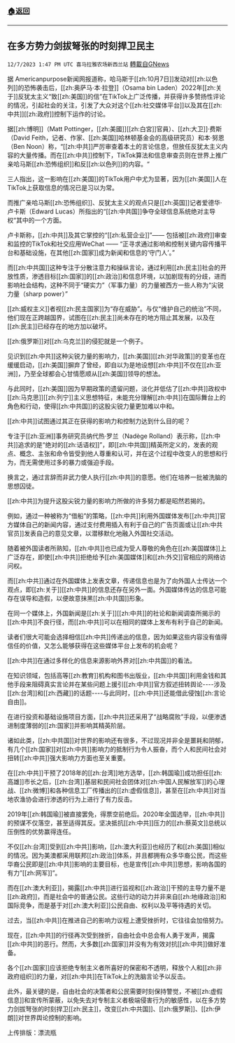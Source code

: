 ###  [:house:返回](README.md)
---


## 在多方势力剑拔弩张的时刻捍卫民主
`12/7/2023 1:47 PM UTC 喜马拉雅农场新西兰站` [轉載自GNews](https://gnews.org/articles/2082615)

据 Americanpurpose新闻网报道称，哈马斯于[[zh:10月7日]]发动对[[zh:以色列]]的恐怖袭击后，[[zh:奥萨马·本·拉登]]（Osama bin Laden）2022年[[zh:关于]]反犹太主义“致[[zh:美国]]的信”在TikTok上广泛传播，并获得许多赞扬性评论的情况，引起社会的关注，引发了大众对这个[[zh:社交媒体平台]]以及其在[[zh:中共]][[zh:政府]]控制下运作的讨论。

据[[zh:博明]]（Matt Pottinger，[[zh:美國]][[zh:白宮]]官員）、[[zh:大卫]]·费斯（David Feith，记者、作家、[[zh:美国]]哈林顿基金会的高级研究员）和本·努恩（Ben Noon）称，“[[zh:中共]]严厉审查着本土的言论信息，但放任反犹太主义内容的大量传播。而在[[zh:中共]]控制下，TikTok算法和信息审查员则在世界上推广亲哈马斯[[zh:恐怖组织]]和反[[zh:以色列]]的内容。“

三人指出，这一影响在[[zh:美国]]的TikTok用户中尤为显著，因为[[zh:美国]]人在TikTok上获取信息的情况已是习以为常。

而推广亲哈马斯[[zh:恐怖组织]]、反犹太主义的观点只是[[zh:英国]]记者爱德华·卢卡斯（Edward Lucas）所指出的“[[zh:中共国]]争夺全球信息系统绝对主导权“其中的一个方面。

卢卡斯称，[[zh:中共]]及其它掌控的“[[zh:私营企业]]”—— 包括被[[zh:政府]]审查和监控的TikTok和社交应用WeChat —— “正寻求通过影响和控制关键内容传播平台和基础设施，在其他[[zh:国家]]成为新闻和信息的‘守门人’。”

而[[zh:中共国]]这种专注于分散注意力和操纵言论，通过利用[[zh:民主]]社会的开放性质，渗透目标[[zh:国家]]的[[zh:政治]]和信息环境，以加剧现有的分歧，进而影响社会结构，这种不同于“硬实力”（军事力量）的力量被西方一些人称为“尖锐力量（sharp power）”

[[zh:威权主义]]者视[[zh:民主国家]]为“存在威胁”。与仅“维护自己的统治”不同，他们现在正跨越国界，试图在[[zh:民主]]尚未存在的地方阻止其发展，以及在[[zh:民主]]已经存在的地方加以破坏。

[[zh:俄罗斯]]对[[zh:乌克兰]]的侵犯就是一个例子。

见识到[[zh:中共]]这种尖锐力量的影响力，[[zh:美国]][[zh:对华政策]]的变革也在缓缓启动，[[zh:美国]]摒弃了曾经，即自以为是地设想[[zh:中共]]不仅在[[zh:亚洲]]，乃至全球都会心甘情愿顺从[[zh:美国]]领导的想法。

与此同时，[[zh:美国]]因为早期政策的遗留问题，淡化并低估了[[zh:中共]]政权中[[zh:马克思]][[zh:列宁]]主义思想特征，未能充分理解[[zh:中共]]在国际舞台上的角色和行动，使得[[zh:中共国]]的这股尖锐力量更加难以中和。

[[zh:中共]]试图通过其正在获得的影响力和控制力达到什么目的呢？

专注于[[zh:亚洲]]事务研究员纳代热·罗兰（Nadège Rolland）表示称，[[zh:中共]]追求的是“绝对的[[zh:话语权]]”，即[[zh:中共国]]精英所定义的，发表的观点、概念、主张和命令皆受到他人尊重和认可，并在这个过程中改变人的思想和行为，而无需使用过多的暴力或强迫手段。

换言之，通过言辞而非武力使人执行[[zh:中共]]的意愿。他们在培养一批被洗脑的思想囚徒。

[[zh:中共]]为提升这股尖锐力量的影响力所做的许多努力都是昭然若揭的。

例如，通过一种被称为“借船”的策略，[[zh:中共]]利用外国媒体发布[[zh:中共]]官方媒体自己的新闻内容，通过支付费用插入有利于自己的广告页面或让[[zh:中共官员]]发表自己的意见文章，以潜移默化地融入外国社交活动。

随着被外国读者所熟知，[[zh:中共]]也已成为受人尊敬的角色在[[zh:美国媒体]]上广泛存在，即使[[zh:中共]]拒绝给予[[zh:美国媒体]]和[[zh:外交]]官相应的网络访问权。

而[[zh:中共]]通过在外国媒体上发表文章，传递信息也是为了向外国人士传达一个观点，即[[zh:关于]][[zh:中共]]的信息还存在另外一面。外国媒体传达的信息可能存在误导和造假，以便故意抹黑[[zh:中共国]]形象。

在同一个媒体上，外国新闻是[[zh:关于]][[zh:中共]]的社论和新闻调查所揭示的[[zh:中共]]不良行径，而[[zh:中共]]可以在相同的媒体上发布有利于自己的新闻。

读者们很大可能会选择相信[[zh:中共]]传递出的信息，因为如果这些内容没有值得信任的价值，又怎么能够获得在这些媒体平台上发布的机会呢？

[[zh:中共]]在通过多样化的信息来源影响外界对[[zh:中共国]]的看法。

在知识领域，包括高等[[zh:教育]]机构和图书出版业，[[zh:中共国]]利用金钱和其他手段来阻碍真实言论并在某些问题上援引[[zh:中共]]官方叙述扭转舆论\----涉及[[zh:台湾]]和[[zh:西藏]]的话题\----与此同时，[[zh:中共]]还能借此侵蚀[[zh:言论自由]]。

在进行投资和基础设施项目方面，[[zh:中共]]还采用了“战略腐败”手段，以便渗透进制度薄弱的[[zh:国家]]并影响其精英阶层。

诸如此类，[[zh:中共国]]对世界的影响还有很多，不过现况并非全是噩耗和阴郁，有几个[[zh:国家]]对[[zh:中共]]影响力的抵制行为令人振奋，而个人和民间社会对扭转[[zh:中共]]强大影响力方面也至关重要。

在[[zh:中共]]干预了2018年的[[zh:台湾]]地方选举，[[zh:韩国瑜]]成功担任[[zh:高雄]]市长之后，[[zh:台湾]]基层和民间社会团体对[[zh:中国人民解放军]]的心理战、[[zh:微博]]和各种信息工厂传播出的[[zh:虚假信息]]，甚至在[[zh:中共]]对当地农渔协会进行渗透的行为上进行了有力反击。

2019年[[zh:韩国瑜]]被直接罢免，得票空前绝后。2020年全国选举，[[zh:中共]]的预谋不仅落空，甚至适得其反。坚决抵抗[[zh:中共]]压力的[[zh:蔡英文]]总统以压倒性的优势赢得连任。

不仅[[zh:台湾]]受到[[zh:中共]]影响，[[zh:澳大利亚]]也经历了和[[zh:美国]]相似的情况。因为美澳都采用联邦[[zh:政治]]体系，并且都拥有众多华裔公民，而这些华裔公民即是[[zh:中共]]影响的主要目标，也是宣传[[zh:中共]]思想，影响各国的有力”[[zh:网军]]”。

而在[[zh:澳大利亚]]，揭露[[zh:中共]]进行监视和[[zh:政治]]干预的主导力量不是[[zh:政府]]，而是社会中的普通公民。这些行动的动力并非来自[[zh:地缘政治]]和国际竞争，而是基于对[[zh:澳大利亚]]公民自由、权利以及平等待遇的关切。

过去，当[[zh:中共]]在推进自己的影响力议程上遭受挫折时，它往往会加倍努力。

现在，[[zh:中共]]的行径再次受到挫折，自由社会中总会有人勇于发声，揭露[[zh:中共]]的恶行。然而，大多数[[zh:国家]]并没有为有效对抗[[zh:中共]]做好准备。

各个[[zh:国家]]应该拒绝专制主义者所喜好的保密和不透明，释放个人和[[zh:非政府组织]]的力量，对[[zh:中共]]在TikTok上的洗脑言论予以反击。

此外，最关键的是，自由社会的决策者和公民需要时刻保持警觉，不被[[zh:虚假信息]]和宣传所蒙蔽，以免失去对专制主义者极端侵害行为的敏感性，以在多方势力剑拔弩张的时刻捍卫[[zh:民主]]，改变[[zh:中共国]]、[[zh:俄罗斯]]、[[zh:伊朗]]对世界舆论控制的影响。

上传排版：漂流瓶
